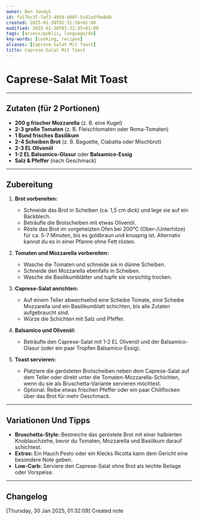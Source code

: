 ```yaml
---
owner: Ben Jendyk
id: fa17bc37-7af3-4959-b08f-5c81adfbe8db
created: 2025-01-30T01:31:58+01:00
modified: 2025-01-30T01:32:35+01:00
tags: [access/public, language/de]
key-words: [cooking, recipes]
aliases: [Caprese-Salat Mit Toast]
title: Caprese-Salat Mit Toast
---
```


# Caprese-Salat Mit Toast

---

## Zutaten (für 2 Portionen)

- **200 g frischer Mozzarella** (z. B. eine Kugel)
- **2-3 große Tomaten** (z. B. Fleischtomaten oder Roma-Tomaten)
- **1 Bund frisches Basilikum**
- **2-4 Scheiben Brot** (z. B. Baguette, Ciabatta oder Mischbrot)
- **2-3 EL Olivenöl**
- **1-2 EL Balsamico-Glasur** oder **Balsamico-Essig**
- **Salz & Pfeffer** (nach Geschmack)

---

## Zubereitung

1. **Brot vorbereiten:**
	- Schneide das Brot in Scheiben (ca. 1,5 cm dick) und lege sie auf ein Backblech.
	- Beträufle die Brotscheiben mit etwas Olivenöl.
	- Röste das Brot im vorgeheizten Ofen bei 200°C (Ober-/Unterhitze) für ca. 5-7 Minuten, bis es goldbraun und knusprig ist. Alternativ kannst du es in einer Pfanne ohne Fett rösten.

2. **Tomaten und Mozzarella vorbereiten:**
	- Wasche die Tomaten und schneide sie in dünne Scheiben.
	- Schneide den Mozzarella ebenfalls in Scheiben.
	- Wasche die Basilikumblätter und tupfe sie vorsichtig trocken.

3. **Caprese-Salat anrichten:**
	- Auf einem Teller abwechselnd eine Scheibe Tomate, eine Scheibe Mozzarella und ein Basilikumblatt schichten, bis alle Zutaten aufgebraucht sind.
	- Würze die Schichten mit Salz und Pfeffer.

4. **Balsamico und Olivenöl:**
	- Beträufle den Caprese-Salat mit 1-2 EL Olivenöl und der Balsamico-Glasur (oder ein paar Tropfen Balsamico-Essig).

5. **Toast servieren:**
	- Platziere die gerösteten Brotscheiben neben dem Caprese-Salat auf dem Teller oder direkt unter die Tomaten-Mozzarella-Schichten, wenn du sie als Bruschetta-Variante servieren möchtest.
	- Optional: Reibe etwas frischen Pfeffer oder ein paar Chiliflocken über das Brot für mehr Geschmack.

---

## Variationen Und Tipps

- **Bruschetta-Style:** Bestreiche das geröstete Brot mit einer halbierten Knoblauchzehe, bevor du Tomaten, Mozzarella und Basilikum darauf schichtest.
- **Extras:** Ein Hauch Pesto oder ein Klecks Ricotta kann dem Gericht eine besondere Note geben.
- **Low-Carb:** Serviere den Caprese-Salat ohne Brot als leichte Beilage oder Vorspeise.

---

## Changelog

[Thursday, 30 Jan 2025, 01:32:09] Created note  
